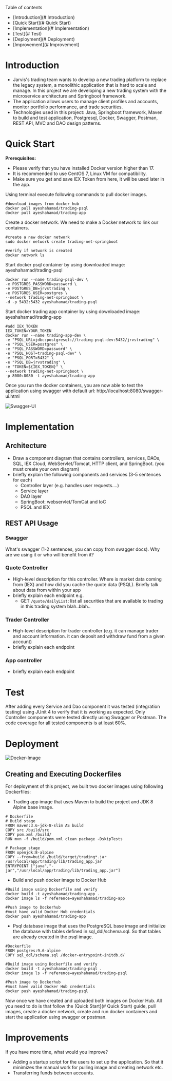 Table of contents
* [Introduction](# Introduction)
* [Quick Start](# Quick Start)
* [Implementation](# Implementation)
* [Test](# Test)
* [Deployment](# Deployment)
* [Improvement](# Improvement)

# Introduction
- Jarvis's trading team wants to develop a new trading platform to replace the legacy system, a monolithic application that is hard to scale and manage. In this project we are developing a new trading system with the microservice architecture and Springboot framework.
- The application allows users to manage client profiles and accounts, monitor portfolio performance, and trade securities.
- Technologies used in this project: Java, Springboot framework, Maven to build and test application, Postgresql, Docker, Swagger, Postman, REST API, MVC  and DAO design patterns. 

# Quick Start
**Prerequisites:** 
- Please verify that you have installed Docker version higher than 17.
- It is recommended to use CentOS 7, Linux VM for compatibility.
- Make sure you get and save IEX Token from here, it will be used later in the app.

Using terminal execute following commands to pull docker images.
````shell
#download images from docker hub
docker pull ayeshahamad/trading-psql
docker pull ayeshahamad/trading-app
````
Create a docker network. We need to make a Docker network to link our containers.
```shell
#create a new docker network
sudo docker network create trading-net-springboot

#verify if network is created
docker network ls
```
Start docker psql container by using downloaded image: ayeshahamad/trading-psql
```shell
docker run --name trading-psql-dev \
-e POSTGRES_PASSWORD=password \
-e POSTGRES_DB=jrvstrading \
-e POSTGRES_USER=postgres \
--network trading-net-springboot \
-d -p 5432:5432 ayeshahamad/trading-psql
```
Start docker trading app container by using downloaded image: ayeshahamad/trading-app
```shell
#add IEX_TOKEN
IEX_TOKEN=YOUR_TOKEN
docker run --name trading-app-dev \
-e "PSQL_URL=jdbc:postgresql://trading-psql-dev:5432/jrvstrading" \
-e "PSQL_USER=postgres" \
-e "PSQL_PASSWORD=password" \
-e "PSQL_HOST=trading-psql-dev" \
-e "PSQL_PORT=5432" \
-e "PSQL_DB=jrvstrading" \
-e "TOKEN=${IEX_TOKEN}" \
--network trading-net-springboot \
-p 8080:8080 -t ayeshahamad/trading-app
```
Once you run the docker containers, you are now able to test the application using swagger with default url: http://localhost:8080/swagger-ui.html

![Swagger-UI](assets/swagger-ui.png)

# Implementation
## Architecture
- Draw a component diagram that contains controllers, services, DAOs, SQL, IEX Cloud, WebServlet/Tomcat, HTTP client, and SpringBoot. (you must create your own diagram)
- briefly explain the following components and services (3-5 sentences for each)
    - Controller layer (e.g. handles user requests....)
    - Service layer
    - DAO layer
    - SpringBoot: webservlet/TomCat and IoC
    - PSQL and IEX

## REST API Usage
### Swagger
What's swagger (1-2 sentences, you can copy from swagger docs). Why are we using it or who will benefit from it?
### Quote Controller
- High-level description for this controller. Where is market data coming from (IEX) and how did you cache the quote data (PSQL). Briefly talk about data from within your app
- briefly explain each endpoint
  e.g.
    - GET `/quote/dailyList`: list all securities that are available to trading in this trading system blah..blah..
### Trader Controller
- High-level description for trader controller (e.g. it can manage trader and account information. it can deposit and withdraw fund from a given account)
- briefly explain each endpoint
### App controller
- briefly explain each endpoint

# Test
After adding every Service and Dao component it was tested (integration testing) using JUnit 4 to verify that it is working as expected. Only Controller components were tested directly using Swagger or Postman. The code coverage for all tested components is at least 60%.

# Deployment
![Docker-Image](assets/docker.jpg)

## Creating and Executing Dockerfiles
For deployment of this project, we built two docker images using following Dockerfiles:
- Trading app image that uses Maven to build the project and JDK 8 Alpine base image.
```shell
# Dockerfile
# Build stage
FROM maven:3.6-jdk-8-slim AS build
COPY src /build/src
COPY pom.xml /build/
RUN mvn -f /build/pom.xml clean package -DskipTests

# Package stage
FROM openjdk:8-alpine
COPY --from=build /build/target/trading*.jar /usr/local/app/trading/lib/trading_app.jar
ENTRYPOINT ["java","-jar","/usr/local/app/trading/lib/trading_app.jar"]
```
- Build and push docker image to Docker Hub
```shell
#Build image using Dockerfile and verify
docker build -t ayeshahamad/trading-app . 
docker image ls -f reference=ayeshahamad/trading-app

#Push image to Dockerhub
#must have valid Docker Hub credentials
docker push ayeshahamad/trading-app
```
- Psql database image that uses the PostgreSQL base image and initialize the database with tables defined in sql_ddl/schema.sql. So that tables are already created in the psql image.
```shell
#Dockerfile
FROM postgres:9.6-alpine
COPY sql_ddl/schema.sql /docker-entrypoint-initdb.d/

#Build image using Dockerfile and verify
docker build -t ayeshahamad/trading-psql .  
docker image ls -f reference=ayeshahamad/trading-psql

#Push image to Dockerhub
#must have valid Docker Hub credentials
docker push ayeshahamad/trading-psql
```
Now once we have created and uploaded both images on Docker Hub. All you need to do is that follow the [Quick Start](# Quick Start) guide, pull images, create a docker network, create and run docker containers and start the application using swagger or postman.
  
# Improvements
If you have more time, what would you improve?
- Adding a startup script for the users to set up the application. So that it minimizes the manual work for pulling image and creating network etc.
- Transferring funds between accounts.